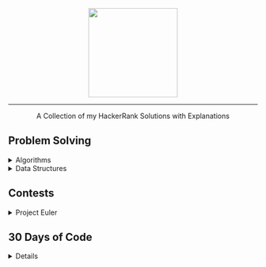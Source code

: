 <div align="center">
    <a href="https://www.hackerrank.com/wingkwong">
        <img height=180 src="https://user-images.githubusercontent.com/35857179/78155098-9cdad380-746f-11ea-962e-b4b7f47724ad.png">
    </a>
    <hr>
    A Collection of my HackerRank Solutions with Explanations
</div>

## Problem Solving
<details>
<summary>Algorithms</summary>

  - [Warmup](https://github.com/wingkwong/hackerrank/tree/master/problem-solving/algorithms/warmup/)
  - [Implementation](https://github.com/wingkwong/hackerrank/tree/master/problem-solving/algorithms/implementation/)
  - [Strings](https://github.com/wingkwong/hackerrank/tree/master/problem-solving/algorithms/strings/)
  - [Greedy](https://github.com/wingkwong/hackerrank/tree/master/problem-solving/algorithms/greedy/)
  - [Search](https://github.com/wingkwong/hackerrank/tree/master/problem-solving/algorithms/search/)
  - [Dynamic Programming](https://github.com/wingkwong/hackerrank/tree/master/problem-solving/algorithms/dynamic-programming/)
</details>

<details>
<summary>Data Structures</summary>
  
  - [Heap](https://github.com/wingkwong/hackerrank/tree/master/problem-solving/data-structures/)
</details>


## Contests
<details>
  <summary>Project Euler</summary>

  - [#001: Multiples of 3 and 5](https://github.com/wingkwong/hackerrank/tree/master/euler/001)
</details>

## 30 Days of Code
<details>

  - [Day 0 - Hello World](https://github.com/wingkwong/hackerrank/tree/master/30-days-of-code/day0-hello-world)
  - [Day 1 - Data Types](https://github.com/wingkwong/hackerrank/tree/master/30-days-of-code/day1-data-types)
  - [Day 2 - Operators](https://github.com/wingkwong/hackerrank/tree/master/30-days-of-code/day2-operators)
  - [Day 3 - Intro to Conditional Statements](https://github.com/wingkwong/hackerrank/tree/master/30-days-of-code/day3-conditional-statements)
  - [Day 4 - Class vs Instance](https://github.com/wingkwong/hackerrank/tree/master/30-days-of-code/day4-class-vs-instance)
  - [Day 5 - Loops](https://github.com/wingkwong/hackerrank/tree/master/30-days-of-code/day5-loops)
  - [Day 6 - Let's Review](https://github.com/wingkwong/hackerrank/tree/master/30-days-of-code/day6-review-loop)
  - [Day 7 - Arrays](https://github.com/wingkwong/hackerrank/tree/master/30-days-of-code/day7-arrays)
  - [Day 8 - Dictionaries and Maps](https://github.com/wingkwong/hackerrank/tree/master/30-days-of-code/day8-dictionaries-and-maps)
  - [Day 9 - Recursion 3](https://github.com/wingkwong/hackerrank/tree/master/30-days-of-code/day9-recursion)
  - [Day 10 - Binary Numbers](https://github.com/wingkwong/hackerrank/tree/master/30-days-of-code/day10-binary-numbers)
  - [Day 11 - 2D Arrays](https://github.com/wingkwong/hackerrank/tree/master/30-days-of-code/day11-2d-arrays)
  - [Day 12 - Inheritance](https://github.com/wingkwong/hackerrank/tree/master/30-days-of-code/day12-inheritance)
  - [Day 13 - Anstract Classes](https://github.com/wingkwong/hackerrank/tree/master/30-days-of-code/day13-abstract-classes)
  - [Day 14 - Scope](https://github.com/wingkwong/hackerrank/tree/master/30-days-of-code/day14-scope)
  - [Day 15 - Linked List](https://github.com/wingkwong/hackerrank/tree/master/30-days-of-code/day15-linked-list)
  - [Day 16 - Exceptions - String to Integer](https://github.com/wingkwong/hackerrank/tree/master/30-days-of-code/day16-exceptions-string-to-integer)
  - [Day 17 - More Exceptions](https://github.com/wingkwong/hackerrank/tree/master/30-days-of-code/day17-more-exceptions)
</details>